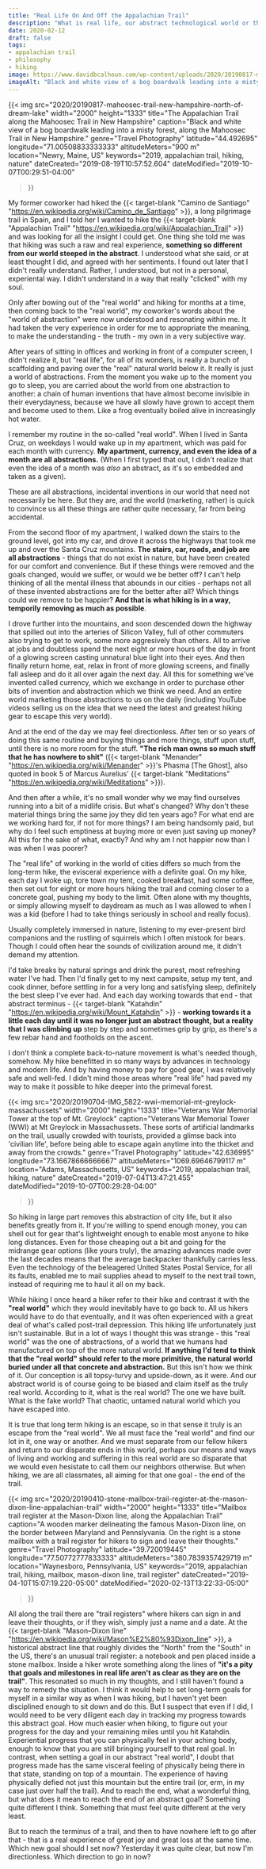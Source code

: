 ```yaml
---
title: "Real Life On And Off the Appalachian Trail"
description: "What is real life, our abstract technological world or the primitive natural world which came before it?"
date: 2020-02-12
draft: false
tags:
- appalachian trail
- philosophy
- hiking
image: https://www.davidbcalhoun.com/wp-content/uploads/2020/20190817-mahoosec-trail-new-hampshire-north-of-dream-lake.jpg
imageAlt: "Black and white view of a bog boardwalk leading into a misty forest, along the Mahoosec Trail in New Hampshire."
---
```


{{< img
    src="2020/20190817-mahoosec-trail-new-hampshire-north-of-dream-lake"
    width="2000"
    height="1333"
    title="The Appalachian Trail along the Mahoosec Trail in New Hampshire"
    caption="Black and white view of a bog boardwalk leading into a misty forest, along the Mahoosec Trail in New Hampshire."
    genre="Travel Photography"
    latitude="44.492695"
    longitude="71.00508833333333"
    altitudeMeters="900 m"
    location="Newry, Maine, US"
    keywords="2019, appalachian trail, hiking, nature"
    dateCreated="2019-08-19T10:57:52.604"
    dateModified="2019-10-07T00:29:51-04:00"
>}}

My former coworker had hiked the {{< target-blank "Camino de Santiago" "https://en.wikipedia.org/wiki/Camino_de_Santiago" >}}, a long pilgrimage trail in Spain, and I told her I wanted to hike the {{< target-blank "Appalachian Trail" "https://en.wikipedia.org/wiki/Appalachian_Trail" >}} and was looking for all the insight I could get. One thing she told me was that hiking was such a raw and real experience, **something so different from our world steeped in the abstract**. I understood what she said, or at least thought I did, and agreed with her sentiments. I found out later that I didn't really understand.  Rather, I understood, but not in a personal, experiental way. I didn't understand in a way that really "clicked" with my soul.

Only after bowing out of the "real world" and hiking for months at a time, then coming back to the "real world", my coworker's words about the "world of abstraction" were now understood and resonating within me. It had taken the very experience in order for me to appropriate the meaning, to make the understanding - the truth - my own in a very subjective way.

After years of sitting in offices and working in front of a computer screen, I didn't realize it, but "real life", for all of its wonders, is really a bunch of scaffolding and paving over the "real" natural world below it. It really is just a world of abstractions. From the moment you wake up to the moment you go to sleep, you are carried about the world from one abstraction to another: a chain of human inventions that have almost become invisible in their everydayness, because we have all slowly have grown to accept them and become used to them. Like a frog eventually boiled alive in increasingly hot water.

I remember my routine in the so-called "real world". When I lived in Santa Cruz, on weekdays I would wake up in my apartment, which was paid for each month with currency. **My apartment, currency, and even the idea of a month are all abstractions.** (When I first typed that out, I didn't realize that even the idea of a month was *also* an abstract, as it's so embedded and taken as a given).

These are all abstractions, incidental inventions in our world that need not necessarily be here.  But they are, and the world (marketing, rather) is quick to convince us all these things are rather quite necessary, far from being accidental.

From the second floor of my apartment, I walked down the stairs to the ground level, got into my car, and drove it across the highways that took me up and over the Santa Cruz mountains. **The stairs, car, roads, and job are all abstractions** - things that do not exist in nature, but have been created for our comfort and convenience. But if these things were removed and the goals changed, would we suffer, or would we be better off? I can't help thinking of all the mental illness that abounds in our cities - perhaps not all of these invented abstractions are for the better after all?  Which things could we remove to be happier?  **And that is what hiking is in a way, temporily removing as much as possible**.

I drove further into the mountains, and soon descended down the highway that spilled out into the arteries of Silicon Valley, full of other commuters also trying to get to work, some more aggresively than others. All to arrive at jobs and doubtless spend the next eight or more hours of the day in front of a glowing screen casting unnatural blue light into their eyes. And then finally return home, eat, relax in front of more glowing screens, and finally fall asleep and do it all over again the next day. All this for something we've invented called currency, which we exchange in order to purchase other bits of invention and abstraction which we think we need. And an entire world marketing those abstractions to us on the daily (including YouTube videos selling us on the idea that we need the latest and greatest hiking gear to escape this very world).

And at the end of the day we may feel directionless. After ten or so years of doing this same routine and buying things and more things, stuff upon stuff, until there is no more room for the stuff. **"The rich man owns so much stuff that he has nowhere to shit"** ({{< target-blank "Menander" "https://en.wikipedia.org/wiki/Menander" >}}'s Phasma [The Ghost], also quoted in book 5 of Marcus Aurelius' {{< target-blank "Meditations" "https://en.wikipedia.org/wiki/Meditations" >}}).

And then after a while, it's no small wonder why we may find ourselves running into a bit of a midlife crisis. But what's changed? Why don't these material things bring the same joy they did ten years ago? For what end are we working hard for, if not for more things? I am being handsomly paid, but why do I feel such emptiness at buying more or even just saving up money? All this for the sake of what, exactly? And why am I not happier now than I was when I was poorer?

The "real life" of working in the world of cities differs so much from the long-term hike, the evisceral experience with a definite goal. On my hike, each day I woke up, tore town my tent, cooked breakfast, had some coffee, then set out for eight or more hours hiking the trail and coming closer to a concrete goal, pushing my body to the limit. Often alone with my thoughts, or simply allowing myself to daydream as much as I was allowed to when I was a kid (before I had to take things seriously in school and really focus).

Usually completely immersed in nature, listening to my ever-present bird companions and the rustling of squirrels which I often mistook for bears. Though I could often hear the sounds of civilization around me, it didn't demand my attention.

I'd take breaks by natural springs and drink the purest, most refreshing water I've had. Then I'd finally get to my next campsite, setup my tent, and cook dinner, before settling in for a very long and satisfying sleep, definitely the best sleep I've ever had. And each day working towards that end - that abstract terminus - {{< target-blank "Katahdin" "https://en.wikipedia.org/wiki/Mount_Katahdin" >}} - **working towards it a little each day until it was no longer just an abstract thought, but a reality that I was climbing up** step by step and sometimes grip by grip, as there's a few rebar hand and footholds on the ascent.

I don't think a complete back-to-nature movement is what's needed though, somehow. My hike benefitted in so many ways by advances in technology and modern life. And by having money to pay for good gear, I was relatively safe and well-fed. I didn't mind those areas where "real life" had paved my way to make it possible to hike deeper into the primeval forest.

{{< img
    src="2020/20190704-IMG_5822-wwi-memorial-mt-greylock-massachussets"
    width="2000"
    height="1333"
    title="Veterans War Memorial Tower at the top of Mt. Greylock"
    caption="Veterans War Memorial Tower (WWI) at Mt Greylock in Massachussets.  These sorts of artificial landmarks on the trail, usually crowded with tourists, provided a glimse back into 'civilian life', before being able to escape again anytime into the thicket and away from the crowds."
    genre="Travel Photography"
    latitude="42.636995"
    longitude="73.16678666666667"
    altitudeMeters="1069.69646799117 m"
    location="Adams, Massachusetts, US"
    keywords="2019, appalachian trail, hiking, nature"
    dateCreated="2019-07-04T13:47:21.455"
    dateModified="2019-10-07T00:29:28-04:00"
>}}

So hiking in large part removes this abstraction of city life, but it also benefits greatly from it. If you're willing to spend enough money, you can shell out for gear that's lightweight enough to enable most anyone to hike long distances. Even for those cheaping out a bit and going for the midrange gear options (like yours truly), the amazing advances made over the last decades means that the average backpacker thankfully carries less. Even the technology of the beleagered United States Postal Service, for all its faults, enabled me to mail supplies ahead to myself to the next trail town, instead of requiring me to haul it all on my back.

While hiking I once heard a hiker refer to their hike and contrast it with the **"real world"** which they would inevitably have to go back to. All us hikers would have to do that eventually, and it was often experienced with a great deal of what's called post-trail depression. This hiking life unfortunately just isn't sustainable. But in a lot of ways I thought this was strange - this "real world" was the one of abstractions, of a world that we humans had manufactured on top of the more natural world. **If anything I'd tend to think that the "real world" should refer to the more primitive, the natural world buried under all that concrete and abstraction.** But this isn't how we think of it.  Our conception is all topsy-turvy and upside-down, as it were.  And our abstract world is of course going to be biased and claim itself as the truly real world. According to it, what is the real world?  The one we have built.  What is the fake world?  That chaotic, untamed natural world which you have escaped into.

It is true that long term hiking is an escape, so in that sense it truly is an escape from the "real world". We all must face the "real world" and find our lot in it, one way or another. And we must separate from our fellow hikers and return to our disparate ends in this world, perhaps our means and ways of living and working and suffering in this real world are so disparate that we would even hesistate to call them our neighbors otherwise. But when hiking, we are all classmates, all aiming for that one goal - the end of the trail.

{{< img
    src="2020/20190410-stone-mailbox-trail-register-at-the-mason-dixon-line-appalachian-trail"
    width="2000"
    height="1333"
    title="Mailbox trail register at the Mason-Dixon line, along the Appalachian Trail"
    caption="A wooden marker delineating the famous Mason-Dixon line, on the border between Maryland and Pennslyvania.  On the right is a stone mailbox with a trail register for hikers to sign and leave their thoughts."
    genre="Travel Photography"
    latitude="39.720019445"
    longitude="77.50772777833333"
    altitudeMeters="380.7839357429719 m"
    location="Waynesboro, Pennsylvania, US"
    keywords="2019, appalachian trail, hiking, mailbox, mason-dixon line, trail register"
    dateCreated="2019-04-10T15:07:19.220-05:00"
    dateModified="2020-02-13T13:22:33-05:00"
>}}

All along the trail there are "trail registers" where hikers can sign in and leave their thoughts, or if they wish, simply just a name and a date. At the {{< target-blank "Mason–Dixon line" "https://en.wikipedia.org/wiki/Mason%E2%80%93Dixon_line" >}}, a historical abstract line that roughly divides the "North" from the "South" in the US, there's an unusual trail register: a notebook and pen placed inside a stone mailbox.  Inside a hiker wrote something along the lines of **"it's a pity that goals and milestones in real life aren't as clear as they are on the trail"**. This resonated so much in my thoughts, and I still haven't found a way to remedy the situation. I think it would help to set long-term goals for myself in a similar way as when I was hiking, but I haven't yet been disciplined enough to sit down and do this. But I suspect that even if I did, I would need to be very diligent each day in tracking my progress towards this abstract goal. How much easier when hiking, to figure out your progress for the day and your remaining miles until you hit Katahdin. Experiential progress that you can physically feel in your aching body, enough to know that you are still bringing yourself to that real goal. In contrast, when setting a goal in our abstract "real world", I doubt that progress made has the same visceral feeling of physically being there in that state, standing on top of a mountain.  The experience of having physically defied not just this mountain but the entire trail (or, erm, in my case just over half the trail). And to reach the end, what a wonderful thing, but what does it mean to reach the end of an abstract goal?  Something quite different I think.  Something that must feel quite different at the very least.

But to reach the terminus of a trail, and then to have nowhere left to go after that - that is a real experience of great joy and great loss at the same time. Which new goal should I set now?  Yesterday it was quite clear, but now I'm directionless.  Which direction to go in now?



























































